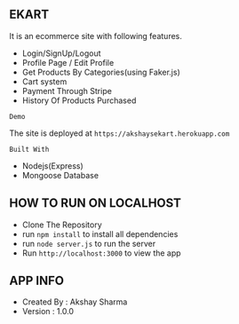 ## EKART
It is an ecommerce site with following features.

* Login/SignUp/Logout
* Profile Page / Edit Profile
* Get Products By Categories(using Faker.js)
* Cart system
* Payment Through Stripe
* History Of Products Purchased

```Demo```

The site is deployed at ```https://akshaysekart.herokuapp.com```

```Built With```

* Nodejs(Express)
* Mongoose Database 

## HOW TO RUN ON LOCALHOST

* Clone The Repository
* run ```npm install``` to install all dependencies
* run ```node server.js``` to run the server
* Run ```http://localhost:3000``` to view the app

## APP INFO
* Created By : Akshay Sharma
* Version : 1.0.0
